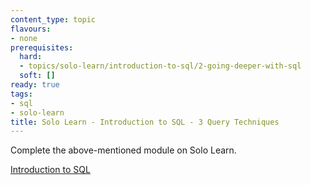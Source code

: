```yaml
---
content_type: topic
flavours:
- none
prerequisites:
  hard:
  - topics/solo-learn/introduction-to-sql/2-going-deeper-with-sql
  soft: []
ready: true
tags:
- sql
- solo-learn
title: Solo Learn - Introduction to SQL - 3 Query Techniques
---
```


Complete the above-mentioned module on Solo Learn.

[Introduction to SQL](https://www.sololearn.com/en/learn/courses/sql-introduction)